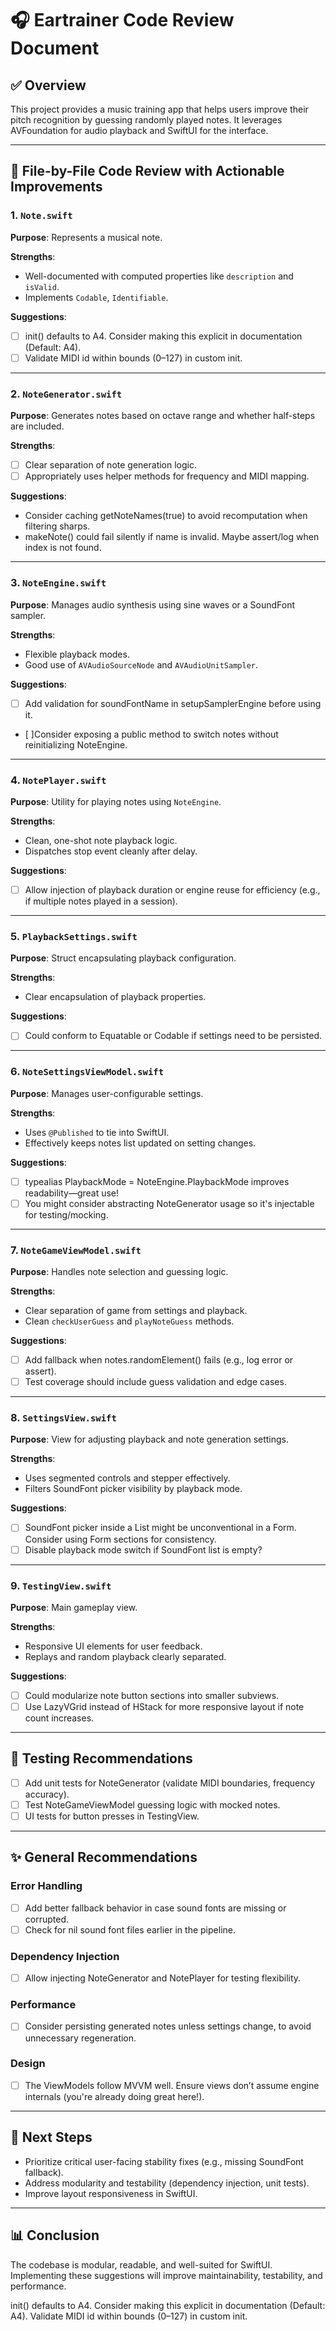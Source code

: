 # 🎧 Eartrainer Code Review Document

## ✅ Overview

This project provides a music training app that helps users improve their pitch recognition by guessing randomly played notes. It leverages AVFoundation for audio playback and SwiftUI for the interface.

---

## 📂 File-by-File Code Review with Actionable Improvements

### 1. `Note.swift`

**Purpose**: Represents a musical note.

**Strengths**:

- Well-documented with computed properties like `description` and `isValid`.
- Implements `Codable`, `Identifiable`.

**Suggestions**:

- [ ] init() defaults to A4. Consider making this explicit in documentation (Default: A4).&#x20;
- [ ] Validate MIDI id within bounds (0–127) in custom init.

---

### 2. `NoteGenerator.swift`

**Purpose**: Generates notes based on octave range and whether half-steps are included.

**Strengths**:

- [ ] Clear separation of note generation logic.
- [ ] Appropriately uses helper methods for frequency and MIDI mapping.

**Suggestions**:

- Consider caching getNoteNames(true) to avoid recomputation when filtering sharps.
- makeNote() could fail silently if name is invalid. Maybe assert/log when index is not found.

---

### 3. `NoteEngine.swift`

**Purpose**: Manages audio synthesis using sine waves or a SoundFont sampler.

**Strengths**:

- Flexible playback modes.
- Good use of `AVAudioSourceNode` and `AVAudioUnitSampler`.

**Suggestions**:

- [ ] Add validation for soundFontName in setupSamplerEngine before using it.
- [ ]Consider exposing a public method to switch notes without reinitializing NoteEngine.

---

### 4. `NotePlayer.swift`

**Purpose**: Utility for playing notes using `NoteEngine`.

**Strengths**:

- Clean, one-shot note playback logic.
- Dispatches stop event cleanly after delay.

**Suggestions**:

- [ ] Allow injection of playback duration or engine reuse for efficiency (e.g., if multiple notes played in a session).

---

### 5. `PlaybackSettings.swift`

**Purpose**: Struct encapsulating playback configuration.

**Strengths**:

- Clear encapsulation of playback properties.

**Suggestions**:

- [ ] Could conform to Equatable or Codable if settings need to be persisted.

---

### 6. `NoteSettingsViewModel.swift`

**Purpose**: Manages user-configurable settings.

**Strengths**:

- Uses `@Published` to tie into SwiftUI.
- Effectively keeps notes list updated on setting changes.

**Suggestions**:

- [ ] typealias PlaybackMode = NoteEngine.PlaybackMode improves readability—great use!
- [ ] You might consider abstracting NoteGenerator usage so it's injectable for testing/mocking.

---

### 7. `NoteGameViewModel.swift`

**Purpose**: Handles note selection and guessing logic.

**Strengths**:

- Clear separation of game from settings and playback.
- Clean `checkUserGuess` and `playNoteGuess` methods.

**Suggestions**:

- [ ] Add fallback when notes.randomElement() fails (e.g., log error or assert).
- [ ] Test coverage should include guess validation and edge cases.

---

### 8. `SettingsView.swift`

**Purpose**: View for adjusting playback and note generation settings.

**Strengths**:

- Uses segmented controls and stepper effectively.
- Filters SoundFont picker visibility by playback mode.

**Suggestions**:

- [ ] SoundFont picker inside a List might be unconventional in a Form. Consider using Form sections for consistency.
- [ ] Disable playback mode switch if SoundFont list is empty?

---

### 9. `TestingView.swift`

**Purpose**: Main gameplay view.

**Strengths**:

- Responsive UI elements for user feedback.
- Replays and random playback clearly separated.

**Suggestions**:

- [ ] Could modularize note button sections into smaller subviews.
- [ ] Use LazyVGrid instead of HStack for more responsive layout if note count increases.

---

## 🧪 Testing Recommendations

- [ ] Add unit tests for NoteGenerator (validate MIDI boundaries, frequency accuracy).
- [ ] Test NoteGameViewModel guessing logic with mocked notes.
- [ ] UI tests for button presses in TestingView.

---

## ✨ General Recommendations

### Error Handling

- [ ] Add better fallback behavior in case sound fonts are missing or corrupted.
- [ ] Check for nil sound font files earlier in the pipeline.

### Dependency Injection

- [ ] Allow injecting NoteGenerator and NotePlayer for testing flexibility.

### Performance

- [ ] Consider persisting generated notes unless settings change, to avoid unnecessary regeneration.

### Design

- [ ] The ViewModels follow MVVM well. Ensure views don’t assume engine internals (you're already doing great here!).

---

## 🏃 Next Steps

- Prioritize critical user-facing stability fixes (e.g., missing SoundFont fallback).
- Address modularity and testability (dependency injection, unit tests).
- Improve layout responsiveness in SwiftUI.

---

## 📊 Conclusion

The codebase is modular, readable, and well-suited for SwiftUI. Implementing these suggestions will improve maintainability, testability, and performance.

init() defaults to A4. Consider making this explicit in documentation (Default: A4). Validate MIDI id within bounds (0–127) in custom init.
